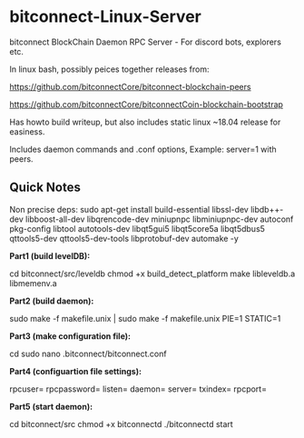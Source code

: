 # bitconnect-Linux-Server

bitconnect BlockChain Daemon RPC Server - For discord bots, explorers etc.

In linux bash, possibly peices together releases from:

https://github.com/bitconnectCore/bitconnect-blockchain-peers

https://github.com/bitconnectCore/bitconnectCoin-blockchain-bootstrap

Has howto build writeup, but also includes static linux ~18.04 release for easiness.

Includes daemon commands and .conf options, Example: server=1 with peers.

## Quick Notes

Non precise deps:
sudo apt-get install build-essential libssl-dev libdb++-dev libboost-all-dev libqrencode-dev miniupnpc libminiupnpc-dev autoconf pkg-config libtool autotools-dev libqt5gui5 libqt5core5a libqt5dbus5 qttools5-dev qttools5-dev-tools libprotobuf-dev automake -y

**Part1 (build levelDB):**

cd bitconnect/src/leveldb
chmod +x build_detect_platform
make libleveldb.a libmemenv.a

**Part2 (build daemon):**

sudo make -f makefile.unix | sudo make -f makefile.unix PIE=1 STATIC=1

**Part3 (make configuration file):**

cd
sudo nano .bitconnect/bitconnect.conf

**Part4 (configuartion file settings):**

rpcuser=
rpcpassword=
listen=
daemon=
server=
txindex=
rpcport=

**Part5 (start daemon):**

cd bitconnect/src
chmod +x bitconnectd
./bitconnectd start
